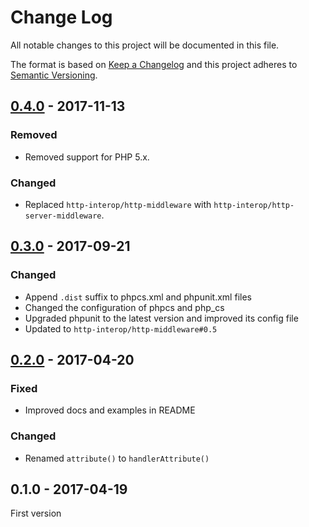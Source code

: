 # Change Log
All notable changes to this project will be documented in this file.

The format is based on [Keep a Changelog](http://keepachangelog.com/) 
and this project adheres to [Semantic Versioning](http://semver.org/).

## [0.4.0] - 2017-11-13

### Removed

* Removed support for PHP 5.x.

### Changed

* Replaced `http-interop/http-middleware` with  `http-interop/http-server-middleware`.

## [0.3.0] - 2017-09-21

### Changed

* Append `.dist` suffix to phpcs.xml and phpunit.xml files
* Changed the configuration of phpcs and php_cs
* Upgraded phpunit to the latest version and improved its config file
* Updated to `http-interop/http-middleware#0.5`

## [0.2.0] - 2017-04-20

### Fixed

* Improved docs and examples in README

### Changed

* Renamed `attribute()` to `handlerAttribute()`

## 0.1.0 - 2017-04-19

First version

[0.4.0]: https://github.com/middlewares/request-handler/compare/v0.3.0...v0.4.0
[0.3.0]: https://github.com/middlewares/request-handler/compare/v0.2.0...v0.3.0
[0.2.0]: https://github.com/middlewares/request-handler/compare/v0.1.0...v0.2.0
